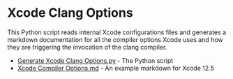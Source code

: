 # Xcode Clang Options

This Python script reads internal Xcode configurations files and generates a markdown documentation for all the compiler options Xcode uses and how they are triggering the invocation of the clang compiler.

- [Generate Xcode Clang Options.py](Generate%20Xcode%20Clang%20Options.py) - The Python script
- [Xcode Compiler Options.md](Xcode%20Compiler%20Options.md) - An example markdown for Xcode 12.5